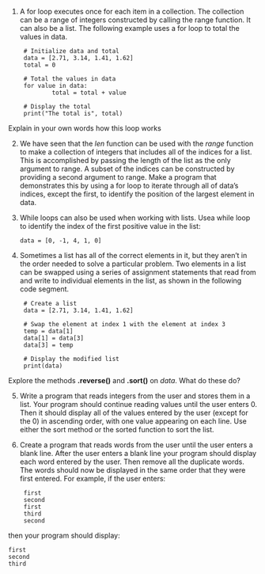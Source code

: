 1. A for loop executes once for each item in a collection. The collection can be a range of integers constructed by calling the range function. It can also be a list. The following example uses a for loop to total the values in data.



        # Initialize data and total
        data = [2.71, 3.14, 1.41, 1.62] 
        total = 0

        # Total the values in data
        for value in data: 
                total = total + value

        # Display the total
        print("The total is", total)
    
    
    
 Explain in your own words how this loop works   
    
    
2. We have seen that the *len* function can be used with the *range* function to make a collection of integers that includes all of the indices for a list. This is accomplished by passing the length of the list as the only argument to range. A subset of the indices can be constructed by providing a second argument to range. Make a program that demonstrates this by using a for loop to iterate through all of data’s indices, except the first, to identify the position of the largest element in data.

3. While loops can also be used when working with lists. Usea while loop to identify the index of the first positive value in the list:

   
       data = [0, -1, 4, 1, 0]


4. Sometimes a list has all of the correct elements in it, but they aren’t in the order needed to solve a particular problem. Two elements in a list can be swapped using a series of assignment statements that read from and write to individual elements in the list, as shown in the following code segment.



        # Create a list
        data = [2.71, 3.14, 1.41, 1.62]

        # Swap the element at index 1 with the element at index 3
        temp = data[1] 
        data[1] = data[3] 
        data[3] = temp

        # Display the modified list
        print(data)


      
Explore the methods **.reverse()** and **.sort()** on *data*. What do these do?

5. Write a program that reads integers from the user and stores them in a list. Your program should continue reading values until the user enters 0. Then it should display all of the values entered by the user (except for the 0) in ascending order, with one value appearing on each line. Use either the sort method or the sorted function
to sort the list.


6. Create a program that reads words from the user until the user enters a blank line. After the user enters a blank line your program should display each word entered by the user. Then remove all the duplicate words. The words should now be displayed in
the same order that they were first entered. For example, if the user enters:
    
    
        first
        second
        first
        third
        second


then your program should display:


    first
    second
    third


